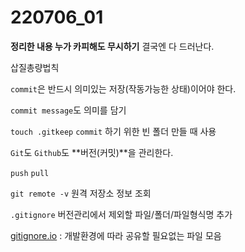 # 220706_01

**정리한 내용 누가 카피해도 무시하기**  결국엔 다 드러난다.

삽질총량법칙

`commit`은 반드시 의미있는 저장(작동가능한 상태)이어야 한다.

`commit message`도 의미를 담기

`touch .gitkeep` `commit` 하기 위한 빈 폴더 만들 때 사용

`Git`도 `Github`도 **버전(커밋)**을 관리한다.

`push` `pull`

`git remote -v` 원격 저장소 정보 조회

`.gitignore` 버전관리에서 제외할 파일/폴더/파일형식명 추가

[gitignore.io](https://gitignore.io) : 개발환경에 따라 공유할 필요없는 파일 모음